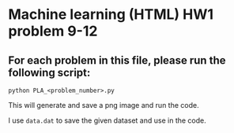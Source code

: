 # Machine learning (HTML) HW1 problem 9-12

## For each problem in this file, please run the following script:

```shell
python PLA_<problem_number>.py
```
This will generate and save a png image and run the code.

I use `data.dat` to save the given dataset and use in the code.